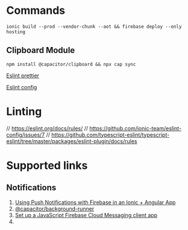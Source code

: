 # Commands
`ionic build --prod --vendor-chunk --aot && firebase deploy --only hosting`
## Clipboard Module
`npm install @capacitor/clipboard && npx cap sync`


[Eslint prettier](https://github.com/prettier/eslint-plugin-prettier?tab=readme-ov-file#options)

[Eslint config](https://github.com/ionic-team/eslint-config)
# Linting
// https://eslint.org/docs/rules/
// https://github.com/ionic-team/eslint-config/issues/7
    // https://github.com/typescript-eslint/typescript-eslint/tree/master/packages/eslint-plugin/docs/rules

# Supported links

## Notifications
1. [Using Push Notifications with Firebase in an Ionic + Angular App](https://capacitorjs.com/docs/guides/push-notifications-firebase)
2. [@capacitor/background-runner](https://capacitorjs.com/docs/apis/background-runner#limitations-of-background-tasks)
3. [Set up a JavaScript Firebase Cloud Messaging client app](https://firebase.google.com/docs/cloud-messaging/js/client#web_1)
4. 

